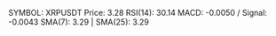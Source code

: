 SYMBOL: XRPUSDT
Price: 3.28
RSI(14): 30.14
MACD: -0.0050 / Signal: -0.0043
SMA(7): 3.29 | SMA(25): 3.29

